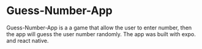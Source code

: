# Guess-Number-App
Guess-Number-App is a a game that allow the user to enter number, then the app will guess the user number randomly. The app was built with expo. and react native.
